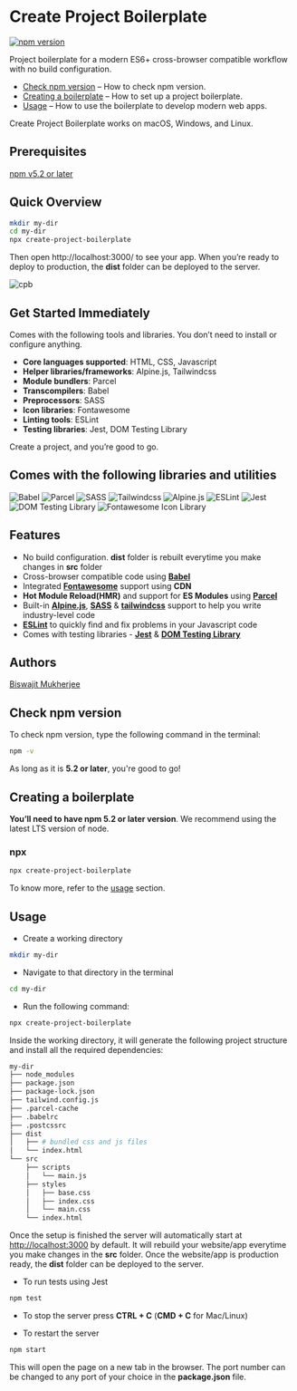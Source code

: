 # Create Project Boilerplate
[![npm version](https://img.shields.io/badge/npm%20package-v2.2.11-brightgreen)](https://img.shields.io/badge/npm%20package-v2.2.11-brightgreen)

Project boilerplate for a modern ES6+ cross-browser compatible workflow with no build configuration.

  - [Check npm version](#check-npm-version) – How to check npm version.
  - [Creating a boilerplate](#creating-a-boilerplate) – How to set up a project boilerplate.
  - [Usage](#usage) – How to use the boilerplate to develop modern web apps.

Create Project Boilerplate works on macOS, Windows, and Linux.


## Prerequisites

[npm v5.2 or later](https://nodejs.org/)


## Quick Overview

```bash
mkdir my-dir
cd my-dir
npx create-project-boilerplate
```

Then open http://localhost:3000/ to see your app.
When you’re ready to deploy to production, the **dist** folder can be deployed to the server.

![cpb](https://i.ibb.co/GtR3NNB/cpb.gif)

## Get Started Immediately

Comes with the following tools and libraries. You don’t need to install or configure anything.

- **Core languages supported**: HTML, CSS, Javascript
- **Helper libraries/frameworks**: Alpine.js, Tailwindcss
- **Module bundlers**: Parcel
- **Transcompilers**: Babel
- **Preprocessors**: SASS
- **Icon libraries**: Fontawesome
- **Linting tools**: ESLint
- **Testing libraries**: Jest, DOM Testing Library

Create a project, and you’re good to go.


## Comes with the following libraries and utilities

![Babel](https://i.ibb.co/92NNxh5/babel.png)
![Parcel](https://i.ibb.co/YQFc20c/parcel.png)
![SASS](https://i.ibb.co/KGyHMR3/sass.png)
![Tailwindcss](https://i.ibb.co/3ML21Lp/tailwindcss.png)
![Alpine.js](https://i.ibb.co/82sPL6y/alpinejs.jpg)
![ESLint](https://i.ibb.co/tQNY8rz/eslint.png)
![Jest](https://i.ibb.co/WcJBYhH/jest.png)
![DOM Testing Library](https://i.ibb.co/pb1hT3w/dom-testing-library.jpg)
![Fontawesome Icon Library](https://i.ibb.co/SyPy3YN/fontawesome.png)


## Features

- No build configuration. **dist** folder is rebuilt everytime you make changes in **src** folder
- Cross-browser compatible code using **[Babel](https://babeljs.io/)**
- Integrated **[Fontawesome](https://fontawesome.com/)** support using **CDN**
- **Hot Module Reload(HMR)** and support for **ES Modules** using **[Parcel](https://parceljs.org/)**
- Built-in **[Alpine.js](https://alpinejs.dev/)**, **[SASS](https://sass-lang.com/)** & **[tailwindcss](https://tailwindcss.com/)** support to help you write industry-level code
- **[ESLint](https://eslint.org/)** to quickly find and fix problems in your Javascript code
- Comes with testing libraries - **[Jest](https://jestjs.io/)** & **[DOM Testing Library](https://testing-library.com/)**


## Authors

[Biswajit Mukherjee](https://github.com/Biswajit-Mukherjee)


## Check npm version

To check npm version, type the following command in the terminal:

```bash
npm -v
```

As long as it is **5.2 or later**, you're good to go!


## Creating a boilerplate

**You’ll need to have npm 5.2 or later version**. We recommend using the latest LTS version of node.

**<h3>npx</h3>**

```bash
npx create-project-boilerplate
```

To know more, refer to the [usage](#Usage) section.


## Usage

- Create a working directory
```bash
mkdir my-dir
```

- Navigate to that directory in the terminal
```bash
cd my-dir
```

- Run the following command:
```bash
npx create-project-boilerplate
```

Inside the working directory, it will generate the following project structure and install all the required dependencies:

```bash
my-dir
├── node_modules
├── package.json
├── package-lock.json
├── tailwind.config.js
├── .parcel-cache
├── .babelrc
├── .postcssrc
├── dist
│   ├── # bundled css and js files
│   └── index.html
└── src
    ├── scripts
    │   └── main.js
    ├── styles
    │   ├── base.css
    │   ├── index.css
    │   └── main.css
    └── index.html

```

Once the setup is finished the server will automatically start at [http://localhost:3000](http://localhost:3000) by default. It will rebuild your website/app everytime you make changes in the **src** folder. Once the website/app is production ready, the **dist** folder can be deployed to the server.

- To run tests using Jest

```bash
npm test
```

- To stop the server press **CTRL + C** (**CMD + C** for Mac/Linux)

- To restart the server

```bash
npm start
```

This will open the page on a new tab in the browser. The port number can be changed to any port of your choice in the **package.json** file.
